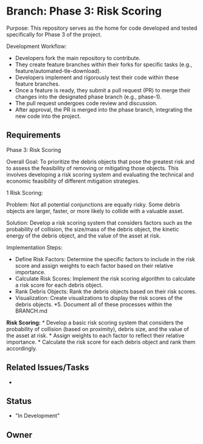 # Branch: Phase 3: Risk Scoring 

Purpose: This repository serves as the home for code developed and tested specifically for Phase 3 of the project.

Development Workflow:
*   Developers fork the main repository to contribute.
*   They create feature branches within their forks for specific tasks (e.g., feature/automated-tle-download).
*   Developers implement and rigorously test their code within these feature branches.
*   Once a feature is ready, they submit a pull request (PR) to merge their changes into the designated phase branch (e.g., phase-1).
*   The pull request undergoes code review and discussion.
*   After approval, the PR is merged into the phase branch, integrating the new code into the project.

## Requirements

Phase 3: Risk Scoring

Overall Goal: To prioritize the debris objects that pose the greatest risk and to assess the feasibility of removing or mitigating those objects. This involves developing a risk scoring system and evaluating the technical and economic feasibility of different mitigation strategies.

1 Risk Scoring:

Problem: Not all potential conjunctions are equally risky. Some debris objects are larger, faster, or more likely to collide with a valuable asset.

Solution: Develop a risk scoring system that considers factors such as the probability of collision, the size/mass of the debris object, the kinetic energy of the debris object, and the value of the asset at risk.

Implementation Steps:
*   Define Risk Factors: Determine the specific factors to include in the risk score and assign weights to each factor based on their relative importance.
*   Calculate Risk Scores: Implement the risk scoring algorithm to calculate a risk score for each debris object.
*   Rank Debris Objects: Rank the debris objects based on their risk scores.
*   Visualization: Create visualizations to display the risk scores of the debris objects. *5. Document all of these processes within the BRANCH.md

**Risk Scoring:**
    *   Develop a basic risk scoring system that considers the probability of collision (based on proximity), debris size, and the value of the asset at risk.
    *   Assign weights to each factor to reflect their relative importance.
    *   Calculate the risk score for each debris object and rank them accordingly.


## Related Issues/Tasks

*   <links to related issues in your issue tracker>

## Status

* "In Development"

## Owner

<name of the developer responsible for the branch>
